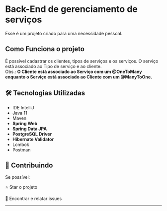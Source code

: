 # Back-End de gerenciamento de serviços 

Esse é um projeto criado para uma necessidade pessoal.
<h2>Como Funciona o projeto</h2>
É possível cadastrar os clientes, tipos de serviços e os serviços. O serviço está associado ao Tipo de serviço e ao cliente.
<br>
Obs.: <strong>O Cliente está associado ao Serviço com um @OneToMany enquanto o Serviço está associado ao Cliente com um @ManyToOne.</strong>




<h2>🛠 Tecnologias Utilizadas</h2>

<ul>
    <li>IDE IntelliJ</li>
    <li>Java 11</li>
    <li>Maven</li>
    <li><strong>Spring Web</strong></li>
    <li><strong>Spring Data JPA</strong></li>
    <li><strong>PostgreSQL Driver</strong></li>
    <li><strong>Hibernate Validator</strong></li>
    <li>Lombok</li>
    <li>Postman</li>
</ul>


<h2> 🤝 Contribuindo </h2>

Se possível:

⭐️  Star o projeto

🐛 Encontrar e relatar issues

------------




